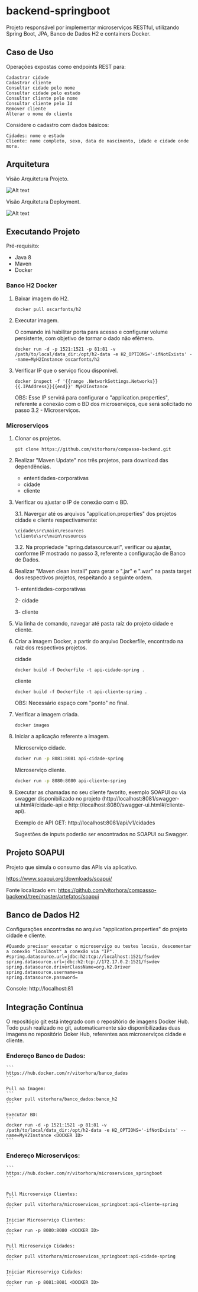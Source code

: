 # backend-springboot
Projeto responsável por implementar microserviços RESTful, utilizando Spring Boot, JPA, Banco de Dados H2 e containers Docker.

## Caso de Uso

Operações expostas como endpoints REST para:

    Cadastrar cidade
    Cadastrar cliente
    Consultar cidade pelo nome
    Consultar cidade pelo estado
    Consultar cliente pelo nome
    Consultar cliente pelo Id
    Remover cliente
    Alterar o nome do cliente

Considere o cadastro com dados básicos:

    Cidades: nome e estado
    Cliente: nome completo, sexo, data de nascimento, idade e cidade onde mora.


## Arquitetura

Visão Arquitetura Projeto.

![Alt text](/artefatos/imagens/Arquitetura_Projeto.png?raw=true "Arquitetura Projeto")



Visão Arquitetura Deployment.

![Alt text](/artefatos/imagens/Arquitetura_Deployment.png?raw=true "Arquitetura Deployment")

## Executando Projeto

Pré-requisito:

* Java 8 
* Maven 
* Docker

### Banco H2 Docker

1. Baixar imagem do H2.
	
	```
	docker pull oscarfonts/h2
	```
2. Executar imagem.

	O comando irá habilitar porta para acesso e configurar volume persistente, com objetivo de tormar o dado não efêmero.
	```
	docker run -d -p 1521:1521 -p 81:81 -v /path/to/local/data_dir:/opt/h2-data -e H2_OPTIONS='-ifNotExists' --name=MyH2Instance oscarfonts/h2
	```
3. Verificar IP que o serviço ficou disponível.

	```
	docker inspect -f '{{range .NetworkSettings.Networks}}{{.IPAddress}}{{end}}' MyH2Instance
	```
	OBS: Esse IP servirá para configurar o "application.properties", referente a conexão com o BD dos microserviços, que será solicitado no passo 3.2 - Microserviços.

### Microserviços

1. Clonar os projetos.
	```
	git clone https://github.com/vitorhora/compasso-backend.git
	```

2. Realizar "Maven Update" nos três projetos, para download das dependências.
	* ententidades-corporativas
	* cidade
	* cliente

3. Verificar ou ajustar o IP de conexão com o BD.

	3.1. Navergar até os arquivos "application.properties" dos projetos cidade e cliente respectivamente:	
	```
	\cidade\src\main\resources
	\cliente\src\main\resources
	```
	
	3.2. Na propriedade "spring.datasource.url", verificar ou ajustar, conforme IP mostrado no passo 3, referente a configuração de Banco de Dados.

3. Realizar "Maven clean install" para gerar o ".jar" e ".war" na pasta target dos respectivos projetos, respeitando a seguinte ordem.

	1- ententidades-corporativas
	
	2- cidade
	
	3- cliente

4. Via linha de comando, navegar até pasta raíz do projeto cidade e cliente.

5. Criar a imagem Docker, a partir do arquivo Dockerfile, encontrado na raíz dos respectivos projetos.

	cidade
	```
	docker build -f Dockerfile -t api-cidade-spring .
	```

	cliente
	```
	docker build -f Dockerfile -t api-cliente-spring .
	```
	OBS: Necessário espaço com "ponto" no final.

6. Verificar a imagem criada.
	```
	docker images
	```
7. Iniciar a aplicação referente a imagem.

	Microserviço cidade.
	```bash
	docker run -p 8081:8081 api-cidade-spring
	```
	Microserviço cliente.
	```bash
	docker run -p 8080:8080 api-cliente-spring
	```
8. Executar as chamadas no seu cliente favorito, exemplo SOAPUI ou via swagger disponibilizado no projeto (http://localhost:8081/swagger-ui.html#/cidade-api e http://localhost:8080/swagger-ui.html#/cliente-api).

	Exemplo de API GET: http://localhost:8081/api/v1/cidades

	Sugestões de inputs poderão ser encontrados no SOAPUI ou Swagger.



## Projeto SOAPUI


Projeto que simula o consumo das APIs via aplicativo.

https://www.soapui.org/downloads/soapui/

Fonte localizado em: https://github.com/vitorhora/compasso-backend/tree/master/artefatos/soapui



## Banco de Dados H2

Configurações encontradas no arquivo "application.properties" do projeto cidade e cliente.

```
#Quando precisar executar o microserviço ou testes locais, descomentar a conexão "localhost" a conexão via "IP".
#spring.datasource.url=jdbc:h2:tcp://localhost:1521/fswdev
spring.datasource.url=jdbc:h2:tcp://172.17.0.2:1521/fswdev
spring.datasource.driverClassName=org.h2.Driver
spring.datasource.username=sa
spring.datasource.password=
```

Console: http://localhost:81

## Integração Contínua

O repositógio git está integrado com o repositório de imagens Docker Hub. Todo push realizado no git, automaticamente são disponibilizadas duas imagens no repositório Doker Hub, referentes aos microserviços cidade e cliente.

### Endereço Banco de Dados:
	```
	https://hub.docker.com/r/vitorhora/banco_dados
	```

	Pull na Imagem: 
	```
	docker pull vitorhora/banco_dados:banco_h2
	```

	Executar BD: 
	```
	docker run -d -p 1521:1521 -p 81:81 -v /path/to/local/data_dir:/opt/h2-data -e H2_OPTIONS='-ifNotExists' --name=MyH2Instance <DOCKER ID>
	```


### Endereço Microserviços: 
	```
	https://hub.docker.com/r/vitorhora/microservicos_springboot
	```
	
	
	Pull Microserviço Clientes: 
	```
	docker pull vitorhora/microservicos_springboot:api-cliente-spring
	```

	Iniciar Microserviço Clientes:  
	```
	docker run -p 8080:8080 <DOCKER ID>
	```

	Pull Microserviço Cidades: 
	```
	docker pull vitorhora/microservicos_springboot:api-cidade-spring
	```

	Iniciar Microserviço Cidades: 
	```
	docker run -p 8081:8081 <DOCKER ID>
	```
	

